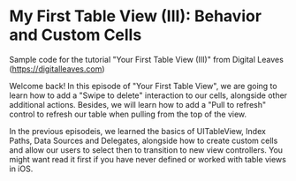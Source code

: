 # My First Table View (III): Behavior and Custom Cells

Sample code for the tutorial "Your First Table View (III)" from Digital Leaves (https://digitalleaves.com)

Welcome back! In this episode of "Your First Table View", we are going to learn how to add a "Swipe to delete" interaction to our cells, alongside other additional actions. Besides, we will learn how to add a "Pull to refresh" control to refresh our table when pulling from the top of the view.

In the previous episodeis, we learned the basics of UITableView, Index Paths, Data Sources and Delegates, alongside how to create custom cells and allow our users to select then to transition to new view controllers. You might want read it first if you have never defined or worked with table views in iOS.

